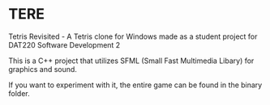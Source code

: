 # TERE
Tetris Revisited - A Tetris clone for Windows made as a student project for DAT220 Software Development 2

This is a C++ project that utilizes SFML (Small Fast Multimedia Libary) for graphics and sound.

If you want to experiment with it, the entire game can be found in the binary folder.

